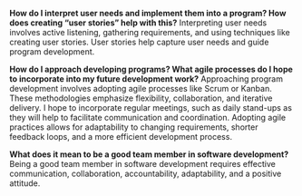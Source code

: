 **How do I interpret user needs and implement them into a program? How does creating “user stories” help with this?**
Interpreting user needs involves active listening, gathering requirements, and using techniques like creating user stories. User stories help capture user needs and guide program development.

**How do I approach developing programs? What agile processes do I hope to incorporate into my future development work?**
Approaching program development involves adopting agile processes like Scrum or Kanban. These methodologies emphasize flexibility, collaboration, and iterative delivery. I hope to incorporate regular meetings, such as daily stand-ups as they will help to facilitate communication and coordination. Adopting agile practices allows for adaptability to changing requirements, shorter feedback loops, and a more efficient development process.

**What does it mean to be a good team member in software development?**
Being a good team member in software development requires effective communication, collaboration, accountability, adaptability, and a positive attitude.
